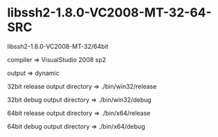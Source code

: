 # libssh2-1.8.0-VC2008-MT-32-64-SRC
libssh2-1.8.0-VC2008-MT-32/64bit

compiler => VisualStudio 2008 sp2

output => dynamic

32bit release output directory => ./bin/win32/release

32bit debug output directory => ./bin/win32/debug

64bit release output directory => ./bin/x64/release

64bit debug output directory => ./bin/x64/debug
